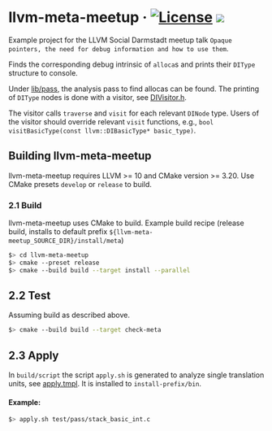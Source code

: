 # llvm-meta-meetup &middot; [![License](https://img.shields.io/badge/License-BSD%203--Clause-blue.svg)](https://opensource.org/licenses/BSD-3-Clause) ![](https://github.com/ahueck/llvm-meta-meetup/workflows/Meta-CI/badge.svg?branch=main)

Example project for the LLVM Social Darmstadt meetup
talk `Opaque pointers, the need for debug information and how to use them`.

Finds the corresponding debug intrinsic of `alloca`s and prints their `DIType` structure to console.

Under [lib/pass](lib/pass), the analysis pass to find allocas can be found.
The printing of `DIType` nodes is done with a visitor, see [DIVisitor.h](lib/type/DIVisitor.h).

The visitor calls `traverse` and `visit` for each relevant `DINode` type. Users of the visitor should override
relevant `visit` functions, e.g., `bool visitBasicType(const llvm::DIBasicType* basic_type)`.

## Building llvm-meta-meetup

llvm-meta-meetup requires LLVM >= 10 and CMake version >= 3.20. Use CMake presets `develop` or `release`
to build.

### 2.1 Build

llvm-meta-meetup uses CMake to build. Example build recipe (release build, installs to default prefix
`${llvm-meta-meetup_SOURCE_DIR}/install/meta`)

```sh
$> cd llvm-meta-meetup
$> cmake --preset release
$> cmake --build build --target install --parallel
```

## 2.2 Test

Assuming build as described above.

```sh
$> cmake --build build --target check-meta
```

## 2.3 Apply

In `build/script` the script `apply.sh` is generated to analyze single translation units,
see [apply.tmpl](script/apply.tmpl).
It is installed to `install-prefix/bin`.

#### Example:

```sh
$> apply.sh test/pass/stack_basic_int.c
```